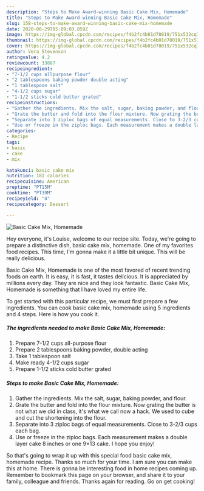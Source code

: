 ```yaml
---
description: "Steps to Make Award-winning Basic Cake Mix, Homemade"
title: "Steps to Make Award-winning Basic Cake Mix, Homemade"
slug: 158-steps-to-make-award-winning-basic-cake-mix-homemade
date: 2020-08-29T05:09:03.859Z
image: https://img-global.cpcdn.com/recipes/f4b2fc4b01d78019/751x532cq70/basic-cake-mix-homemade-recipe-main-photo.jpg
thumbnail: https://img-global.cpcdn.com/recipes/f4b2fc4b01d78019/751x532cq70/basic-cake-mix-homemade-recipe-main-photo.jpg
cover: https://img-global.cpcdn.com/recipes/f4b2fc4b01d78019/751x532cq70/basic-cake-mix-homemade-recipe-main-photo.jpg
author: Vera Stevenson
ratingvalue: 4.2
reviewcount: 33887
recipeingredient:
- "7-1/2 cups allpurpose flour"
- "2 tablespoons baking powder double acting"
- "1 tablespoon salt"
- "4-1/2 cups sugar"
- "1-1/2 sticks cold butter grated"
recipeinstructions:
- "Gather the ingredients. Mix the salt, sugar, baking powder, and flour."
- "Grate the butter and fold into the flour mixture. Now grating the butter is not what we did in class, it&#39;s what we call now a hack. We used to cube and cut the shortening into the flour."
- "Separate into 3 ziploc bags of equal measurements. Close to 3-2/3 cups each bag."
- "Use or freeze in the ziploc bags. Each measurement makes a double layer cake 8 inches or one 9×13 cake. I hope you enjoy!"
categories:
- Recipe
tags:
- basic
- cake
- mix

katakunci: basic cake mix 
nutrition: 181 calories
recipecuisine: American
preptime: "PT15M"
cooktime: "PT39M"
recipeyield: "4"
recipecategory: Dessert

---
```



![Basic Cake Mix, Homemade](https://img-global.cpcdn.com/recipes/f4b2fc4b01d78019/751x532cq70/basic-cake-mix-homemade-recipe-main-photo.jpg)

Hey everyone, it's Louise, welcome to our recipe site. Today, we're going to prepare a distinctive dish, basic cake mix, homemade. One of my favorites food recipes. This time, I'm gonna make it a little bit unique. This will be really delicious.



Basic Cake Mix, Homemade is one of the most favored of recent trending foods on earth. It is easy, it is fast, it tastes delicious. It is appreciated by millions every day. They are nice and they look fantastic. Basic Cake Mix, Homemade is something that I have loved my entire life.


To get started with this particular recipe, we must first prepare a few ingredients. You can cook basic cake mix, homemade using 5 ingredients and 4 steps. Here is how you cook it.

<!--inarticleads1-->

##### The ingredients needed to make Basic Cake Mix, Homemade:

1. Prepare 7-1/2 cups all-purpose flour
1. Prepare 2 tablespoons baking powder, double acting
1. Take 1 tablespoon salt
1. Make ready 4-1/2 cups sugar
1. Prepare 1-1/2 sticks cold butter grated




<!--inarticleads2-->

##### Steps to make Basic Cake Mix, Homemade:

1. Gather the ingredients. Mix the salt, sugar, baking powder, and flour.
1. Grate the butter and fold into the flour mixture. Now grating the butter is not what we did in class, it&#39;s what we call now a hack. We used to cube and cut the shortening into the flour.
1. Separate into 3 ziploc bags of equal measurements. Close to 3-2/3 cups each bag.
1. Use or freeze in the ziploc bags. Each measurement makes a double layer cake 8 inches or one 9×13 cake. I hope you enjoy!




So that's going to wrap it up with this special food basic cake mix, homemade recipe. Thanks so much for your time. I am sure you can make this at home. There is gonna be interesting food in home recipes coming up. Remember to bookmark this page on your browser, and share it to your family, colleague and friends. Thanks again for reading. Go on get cooking!
